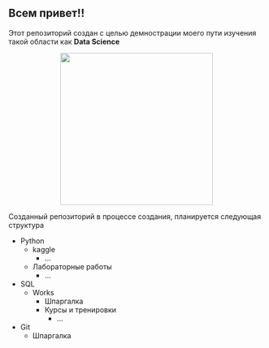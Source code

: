 ## Всем привет!! 

Этот репозиторий создан с целью демнострации моего пути изучения такой области как  **Data Science**

<div id="header" align="center">
  <img src="https://media.giphy.com/media/v1.Y2lkPTc5MGI3NjExYzRsOWZiajliOTE4djNiZTY5NTQ1MmFiM2cxdTNrcGVhcDRvOHk4ZSZlcD12MV9pbnRlcm5hbF9naWZfYnlfaWQmY3Q9Zw/ppFaBYPO8paUg/giphy.gif" width="300"/>
</div>

Созданный репозиторий в процессе создания, планируется следующая структура 

- Python
  - kaggle
    - ...
  - Лабораторные работы
    - ...
- SQL
  - Works
    - Шпаргалка
    - Курсы и тренировки
        - ...
- Git
    - Шпаргалка
